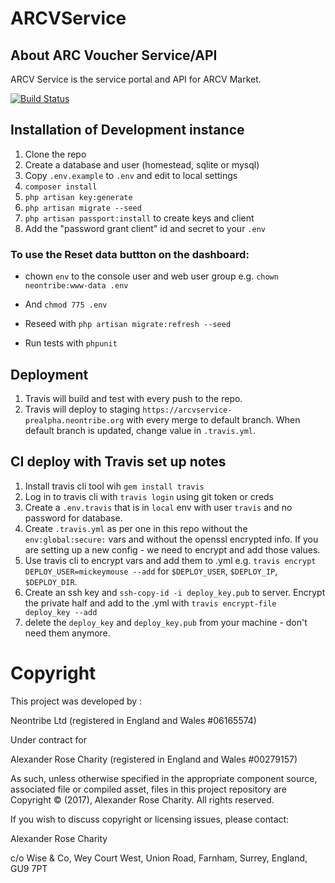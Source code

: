 # ARCVService
## About ARC Voucher Service/API
ARCV Service is the service portal and API for ARCV Market.

[![Build Status](https://travis-ci.org/neontribe/ARCVMarket.svg?branch=0.2/release)](https://travis-ci.org/neontribe/ARCVMarket.svg?branch=master)

## Installation of Development instance

1. Clone the repo
2. Create a database and user (homestead, sqlite or mysql)
3. Copy `.env.example` to `.env` and edit to local settings
4. `composer install`
5. `php artisan key:generate`
6. `php artisan migrate --seed`
7. `php artisan passport:install` to create keys and client
8. Add the "password grant client" id and secret to your `.env`

### To use the Reset data buttton on the dashboard:
 - chown `env` to the console user and web user group e.g. `chown neontribe:www-data .env`
 - And `chmod 775 .env`

 - Reseed with `php artisan migrate:refresh --seed`
 - Run tests with `phpunit`


## Deployment

1. Travis will build and test with every push to the repo.
2. Travis will deploy to staging `https://arcvservice-prealpha.neontribe.org` with every merge to default branch. When default branch is updated, change value in `.travis.yml`.

## CI deploy with Travis set up notes

1. Install travis cli tool wih `gem install travis`
2. Log in to travis cli with `travis login` using git token or creds
3. Create a `.env.travis` that is in `local` env with user `travis` and no password for database.
4. Create `.travis.yml` as per one in this repo without the `env:global:secure:` vars and without the openssl encrypted info. If you are setting up a new config - we need to encrypt and add those values.
5. Use travis cli to encrypt vars and add them to .yml e.g. `travis encrypt DEPLOY_USER=mickeymouse --add` for `$DEPLOY_USER`, `$DEPLOY_IP`, `$DEPLOY_DIR`.
6. Create an ssh key and `ssh-copy-id -i deploy_key.pub` to server. Encrypt the private half and add to the .yml with `travis encrypt-file deploy_key --add`
7. delete the `deploy_key` and `deploy_key.pub` from your machine - don't need them anymore.


# Copyright
This project was developed by :

Neontribe Ltd (registered in England and Wales #06165574) 

Under contract for

Alexander Rose Charity (registered in England and Wales #00279157) 

As such, unless otherwise specified in the appropriate component source, associated file or compiled asset, files in this project repository are Copyright &copy; (2017), Alexander Rose Charity. All rights reserved.

If you wish to discuss copyright or licensing issues, please contact:

Alexander Rose Charity

c/o Wise & Co, 
Wey Court West, 
Union Road, 
Farnham, 
Surrey, 
England,
GU9 7PT
